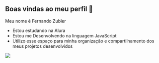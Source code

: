 ## Boas vindas ao meu perfil 💙

Meu nome é Fernando Zubler

- Estou estudando na Alura
- Estou me Desenvolvendo na linguagem JavaScript
- Utilizo esse espaço para minha organização e compartilhamento dos meus projetos desenvolvidos

![](https://tenor.com/pt-BR/view/umm-gif-11714145596342171098)
